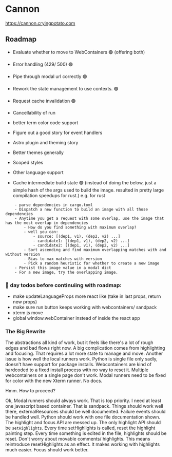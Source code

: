 # Cannon

https://cannon.cryingpotato.com

## Roadmap
- Evaluate whether to move to WebContainers 🟢 (offering both)
- Error handling (429/ 500) 🟢
- Pipe through modal url correctly 🟢
- Rework the state management to use contexts. 🟢
- Request cache invalidation 🟢
- Cancellability of run
- better term color code support
- Figure out a good story for event handlers
- Astro plugin and theming story
- Better themes generally
- Scoped styles
- Other language support

- Cache intermediate build state 🟢 (instead of doing the below, just a simple hash of the args used to build the image. resulted in pretty large compilation speedups for rust.)
e.g.  for rust
```
    - parse dependencies in cargo.toml
    - Dispatch a new function to build an image with all those dependencies
    - Anytime you get a request with some overlap, use the image that has the most overlap in dependencies
        - How do you find something with maximum overlap?
        - well you can:
            - source: [(dep1, v1), (dep2, v2) ...]
            - candidate1: [(dep1, v1), (dep2, v2) ...]
            - candidate2: [(dep1, v1), (dep2, v2) ...]
        - Sort ascending and find maximum overlapping matches with and without version
        - Bias to max matches with version
        - Pick a random heuristic for whether to create a new image
    - Persist this image value in a modal dict
    - For a new image, try the overlapping image.
```



### 🎄 day todos before continuiing with roadmap:
- make updateLanguageProps more react like (take in last props, return new props)
- make sure run button keeps working with webcontainers/ sandpack
- xterm js move
- global window.webContainer instead of inside the react app

### The Big Rewrite
The abstractions all kind of work, but it feels like there's a lot of rough edges and bad flows right now. A big complication comes from highlighting and focusing. That requires a lot more state to manage and move.
Another issue is how well the local runners work. Python is single file only sadly, doesn't have support for package installs. Webcontainers are kind of hardcoded to a fixed install process with no way to reset it. Multiple webcontainers on a single page don't work.
Modal runners need to be fixed for color with the new Xterm runner.
No docs.

Hmm.
How to proceed?

Ok, Modal runners should always work. That is top priority.
I need at least one javascript based container. That is sandpack. Things should work well there, externalResources should be well documented. Failure events should be handled well.
Python should work with one file documentation shown.
The highlight and focus API are messed up.
The only highlight API should be `setHighlights`. Every time setHighlights is called, reset the highlight painting step. Every time something is edited in the file, highlights should be reset. Don't worry about movable comments/ highlights. This means reintroduce resetHighlights as an effect. It makes working with highlights much easier.
Focus should work better.
